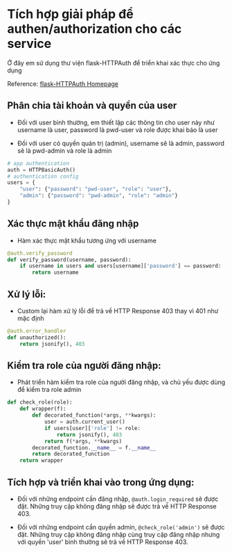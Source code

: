 # Tích hợp giải pháp để authen/authorization cho các service

Ở đây em sử dụng thư viện flask-HTTPAuth để triển khai xác thực cho ứng dụng

Reference: [flask-HTTPAuth Homepage](https://flask-httpauth.readthedocs.io/en/latest/) 

## Phân chia tài khoản và quyền của user

- Đối với user bình thường, em thiết lập các thông tin cho user này như username là user, password là pwd-user và role được khai báo là user

- Đối với user có quyền quản trị (admin), username sẽ là admin, password sẽ là pwd-admin và role là admin

```python
# app authentication
auth = HTTPBasicAuth()
# authentication config
users = {
    "user": {"password": "pwd-user", "role": "user"},
    "admin": {"password": "pwd-admin", "role": "admin"}
}
```

## Xác thực mật khẩu đăng nhập
- Hàm xác thực mật khẩu tương ứng với username
```python
@auth.verify_password
def verify_password(username, password):
    if username in users and users[username]['password'] == password:
        return username
```

## Xử lý lỗi:
- Custom lại hàm xử lý lỗi để trả về HTTP Response 403 thay vì 401 như mặc định
```python
@auth.error_handler
def unauthorized():
    return jsonify(), 403
```

## Kiểm tra role của người đăng nhập:
- Phát triển hàm kiểm tra role của người đăng nhập, và chủ yếu được dùng để kiểm tra role admin
```python
def check_role(role):
    def wrapper(f):
        def decorated_function(*args, **kwargs):
            user = auth.current_user()
            if users[user]['role'] != role:
                return jsonify(), 403
            return f(*args, **kwargs)
        decorated_function.__name__ = f.__name__
        return decorated_function
    return wrapper
```
## Tích hợp và triển khai vào trong ứng dụng:

- Đối với những endpoint cần đăng nhập, ```@auth.login_required``` sẽ được đặt. Những truy cập không đăng nhập sẽ được trả về HTTP Response 403.

- Đối với những endpoint cần quyền admin, ```@check_role('admin')``` sẽ được đặt. Những truy cập không đăng nhập cùng truy cập đăng nhập nhưng với quyền 'user' bình thường sẽ trả về HTTP Response 403.